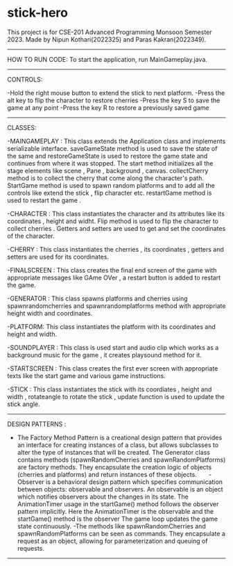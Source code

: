 # stick-hero
This project is for CSE-201 Advanced Programming Monsoon Semester 2023.
Made by Nipun Kothari(2022325) and Paras Kakran(2022349).

-----------------------------------------------------------------------------------------------------------------------------------------------------------------------------------------------------------
HOW TO RUN CODE:
To start the application, run MainGameplay.java.

---------------------------------------------------------------------------------------------------------------------------------------------------------------------------------------------------

CONTROLS:

-Hold the right mouse button to extend the stick to next platform.
-Press the alt key to flip the character to restore cherries
-Press the key S to save the game at any point
-Press the key R to restore a previously saved game

----------------------------------------------------------------------------------------------------------------------------------------------------------------------------------------------------------
CLASSES:

-MAINGAMEPLAY : This class extends the Application class and implements serializable interface. saveGameState method is used to save the state of the same and restoreGameState is used to restore the game state and continues from where it was stopped. The start method initializes all the stage elements like scene , Pane , background , canvas. collectCherry method is  to collect the cherry that come along the character's path. StartGame method is used to spawn random platforms and to add all the controls like extend the stick , flip character etc. restartGame method is used to restart the game .

-CHARACTER : This class instantiates the character and its attributes like its coordinates , height and widht. Flip method is used to flip the character to collect cherries . Getters and setters are used to get and set the coordinates of the character.

-CHERRY : This class instantiates the cherries , its coordinates , getters and setters are used for its coordinates.

-FINALSCREEN : This class creates the final end screen of the game with appropriate messages like GAme OVer , a restart button is added to restart the game.

-GENERATOR : This class spawns platforms and cherries using spawnrandomcherries and spawnrandomplatforms method with appropriate height width and coordinates.

-PLATFORM: This class instantiates the platform with its coordinates and height and width.

-SOUNDPLAYER : This class is used start and audio clip which works as a background music for the game , it creates playsound method for it.

-STARTSCREEN : This class creates the first ever screen with appropriate texts like the start game and various game instructions.

-STICK : This class instantiates the stick with its coordiates , height and width , rotateangle to rotate the stick , update function is used to update the stick angle.

------------------------------------------------------------------------------------------------------------------------------------------------------------------------


DESIGN PATTERNS :

- The Factory Method Pattern is a creational design pattern that provides an interface for creating instances of a class, 
    but allows subclasses to alter the type of instances that will be created. 
    The Generator class contains methods (spawnRandomCherries and spawnRandomPlatforms) are factory methods.
    They encapsulate the creation logic of objects (cherries and platforms) and return instances of these objects.
     
-Observer is a behavioral design pattern which specifies communication between objects: observable and observers.
        An observable is an object which notifies observers about the changes in its state.
        The AnimationTimer usage in the startGame() method follows the observer pattern implicitly.
        Here the AnimationTimer is the observable and the startGame() method is the observer
        The game loop updates the game state continuously.
-The methods like spawnRandomCherries and spawnRandomPlatforms can be seen as commands.
     They encapsulate a request as an object, allowing for parameterization and queuing of requests.
     
-------------------------------------------------------------------------------------------------------------------------------------------------------------------------------------------------

